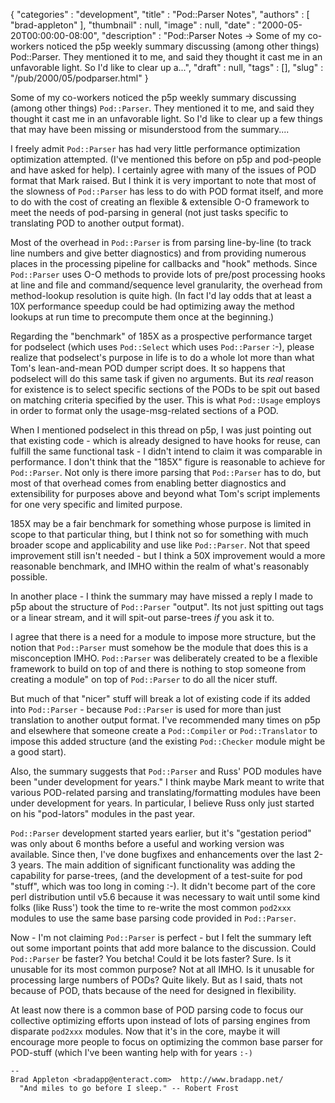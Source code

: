 {
   "categories" : "development",
   "title" : "Pod::Parser Notes",
   "authors" : [
      "brad-appleton"
   ],
   "thumbnail" : null,
   "image" : null,
   "date" : "2000-05-20T00:00:00-08:00",
   "description" : "Pod::Parser Notes -> Some of my co-workers noticed the p5p weekly summary discussing (among other things) Pod::Parser. They mentioned it to me, and said they thought it cast me in an unfavorable light. So I'd like to clear up a...",
   "draft" : null,
   "tags" : [],
   "slug" : "/pub/2000/05/podparser.html"
}



Some of my co-workers noticed the p5p weekly summary discussing (among other things) `Pod::Parser`. They mentioned it to me, and said they thought it cast me in an unfavorable light. So I'd like to clear up a few things that may have been missing or misunderstood from the summary....

I freely admit `Pod::Parser` has had very little performance optimization optimization attempted. (I've mentioned this before on p5p and pod-people and have asked for help). I certainly agree with many of the issues of POD format that Mark raised. But I think it is very important to note that most of the slowness of `Pod::Parser` has less to do with POD format itself, and more to do with the cost of creating an flexible & extensible O-O framework to meet the needs of pod-parsing in general (not just tasks specific to translating POD to another output format).

Most of the overhead in `Pod::Parser` is from parsing line-by-line (to track line numbers and give better diagnostics) and from providing numerous places in the processing pipeline for callbacks and "hook" methods. Since `Pod::Parser` uses O-O methods to provide lots of pre/post processing hooks at line and file and command/sequence level granularity, the overhead from method-lookup resolution is quite high. (In fact I'd lay odds that at least a 10X performance speedup could be had optimizing away the method lookups at run time to precompute them once at the beginning.)

Regarding the "benchmark" of 185X as a prospective performance target for podselect (which uses `Pod::Select` which uses `Pod::Parser` :-), please realize that podselect's purpose in life is to do a whole lot more than what Tom's lean-and-mean POD dumper script does. It so happens that podselect will do this same task if given no arguments. But its *real* reason for existence is to select specific sections of the PODs to be spit out based on matching criteria specified by the user. This is what `Pod::Usage` employs in order to format only the usage-msg-related sections of a POD.

When I mentioned podselect in this thread on p5p, I was just pointing out that existing code - which is already designed to have hooks for reuse, can fulfill the same functional task - I didn't intend to claim it was comparable in performance. I don't think that the "185X" figure is reasonable to achieve for `Pod::Parser`. Not only is there imore parsing that `Pod::Parser` has to do, but most of that overhead comes from enabling better diagnostics and extensibility for purposes above and beyond what Tom's script implements for one very specific and limited purpose.

185X may be a fair benchmark for something whose purpose is limited in scope to that particular thing, but I think not so for something with much broader scope and applicability and use like `Pod::Parser`. Not that speed improvement still isn't needed - but I think a 50X improvement would a more reasonable benchmark, and IMHO within the realm of what's reasonably possible.

In another place - I think the summary may have missed a reply I made to p5p about the structure of `Pod::Parser` "output". Its not just spitting out tags or a linear stream, and it will spit-out parse-trees *if* you ask it to.

I agree that there is a need for a module to impose more structure, but the notion that `Pod::Parser` must somehow be the module that does this is a misconception IMHO. `Pod::Parser` was deliberately created to be a flexible framework to build on top of and there is nothing to stop someone from creating a module" on top of `Pod::Parser` to do all the nicer stuff.

But much of that "nicer" stuff will break a lot of existing code if its added into `Pod::Parser` - because `Pod::Parser` is used for more than just translation to another output format. I've recommended many times on p5p and elsewhere that someone create a `Pod::Compiler` or `Pod::Translator` to impose this added structure (and the existing `Pod::Checker` module might be a good start).

Also, the summary suggests that `Pod::Parser` and Russ' POD modules have been "under development for years." I think maybe Mark meant to write that various POD-related parsing and translating/formatting modules have been under development for years. In particular, I believe Russ only just started on his "pod-lators" modules in the past year.

`Pod::Parser` development started years earlier, but it's "gestation period" was only about 6 months before a useful and working version was available. Since then, I've done bugfixes and enhancements over the last 2-3 years. The main addition of significant functionality was adding the capability for parse-trees, (and the development of a test-suite for pod "stuff", which was too long in coming :-). It didn't become part of the core perl distribution until v5.6 because it was necessary to wait until some kind folks (like Russ') took the time to re-write the most common `pod2xxx` modules to use the same base parsing code provided in `Pod::Parser`.

Now - I'm not claiming `Pod::Parser` is perfect - but I felt the summary left out some important points that add more balance to the discussion. Could `Pod::Parser` be faster? You betcha! Could it be lots faster? Sure. Is it unusable for its most common purpose? Not at all IMHO. Is it unusable for processing large numbers of PODs? Quite likely. But as I said, thats not because of POD, thats because of the need for designed in flexibility.

At least now there is a common base of POD parsing code to focus our collective optimizing efforts upon instead of lots of parsing engines from disparate `pod2xxx` modules. Now that it's in the core, maybe it will encourage more people to focus on optimizing the common base parser for POD-stuff (which I've been wanting help with for years `:-)`

    -- 
    Brad Appleton <bradapp@enteract.com>  http://www.bradapp.net/
      "And miles to go before I sleep." -- Robert Frost
